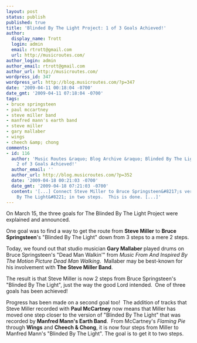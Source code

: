 ```yaml
---
layout: post
status: publish
published: true
title: 'Blinded By The Light Project: 1 of 3 Goals Achieved!'
author:
  display_name: Trott
  login: admin
  email: rtrott@gmail.com
  url: http://musicroutes.com/
author_login: admin
author_email: rtrott@gmail.com
author_url: http://musicroutes.com/
wordpress_id: 347
wordpress_url: http://blog.musicroutes.com/?p=347
date: '2009-04-11 00:18:04 -0700'
date_gmt: '2009-04-11 07:18:04 -0700'
tags:
- bruce springsteen
- paul mccartney
- steve miller band
- manfred mann's earth band
- steve miller
- gary mallaber
- wings
- cheech &amp; chong
comments:
- id: 116
  author: 'Music Routes &raquo; Blog Archive &raquo; Blinded By The Light Project:
    2 of 3 Goals Achieved!'
  author_email: ''
  author_url: http://blog.musicroutes.com/?p=352
  date: '2009-04-18 00:21:03 -0700'
  date_gmt: '2009-04-18 07:21:03 -0700'
  content: '[...] Connect Steve Miller to Bruce Springsteen&#8217;s version of &#8220;Blinded
    By The Light&#8221; in two steps.  This is done. [...]'
---
```

<p>On March 15, the three goals for The Blinded By The Light Project were explained and announced.</p>
<p>One goal was to find a way to get the route from <strong>Steve Miller</strong> to <strong>Bruce Springsteen</strong>'s "Blinded By The Light" down from 3 steps to a mere 2 steps.</p>
<p>Today, we found out that studio musician <strong>Gary Mallaber</strong> played drums on Bruce Springsteen's "Dead Man Walkin'" from <em>Music From And Inspired By The Motion Picture Dead Man Walking</em>.  Mallaber may be best-known for his involvement with <strong>The Steve Miller Band</strong>.</p>
<p>The result is that Steve Miller is now 2 steps from Bruce Springsteen's "Blinded By The Light", just the way the good Lord intended.  One of three goals has been achieved!</p>
<p>Progress has been made on a second goal too!  The addition of tracks that Steve Miller recorded with <strong>Paul McCartney</strong> now means that Miller has moved one step closer to the version of "Blinded By The Light" that was recorded by <strong>Manfred Mann's Earth Band</strong>.  From McCartney's <em>Flaming Pie</em> through <strong>Wings</strong> and <strong>Cheech &amp; Chong</strong>, it is now four steps from Miller to Manfred Mann's "Blinded By The Light". The goal is to get it to two steps.</p>
